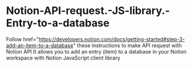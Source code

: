 # Notion-API-request.-JS-library.-Entry-to-a-database 
Follow <a>href="https://developers.notion.com/docs/getting-started#step-3-add-an-item-to-a-database" these instructions</a> to make API request with Notion API 
It allows you to add an entry (item) to a database in your Notion workspace with Notion JavaScript client library
